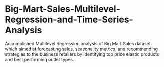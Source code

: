 # Big-Mart-Sales-Multilevel-Regression-and-Time-Series-Analysis
Accomplished Multilevel Regression analysis of Big Mart Sales dataset which aimed at forecasting sales, seasonality metrics, and recommending strategies to the business retailers by identifying top price elastic products and best performing outlet types.
